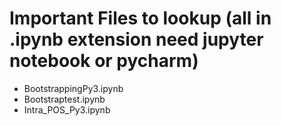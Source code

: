 <h1><b>Important Files to lookup</b> (all in .ipynb extension need jupyter notebook or pycharm)</h1>
<ul><li>BootstrappingPy3.ipynb</li><li>Bootstraptest.ipynb</li><li>Intra_POS_Py3.ipynb</li></ul>
